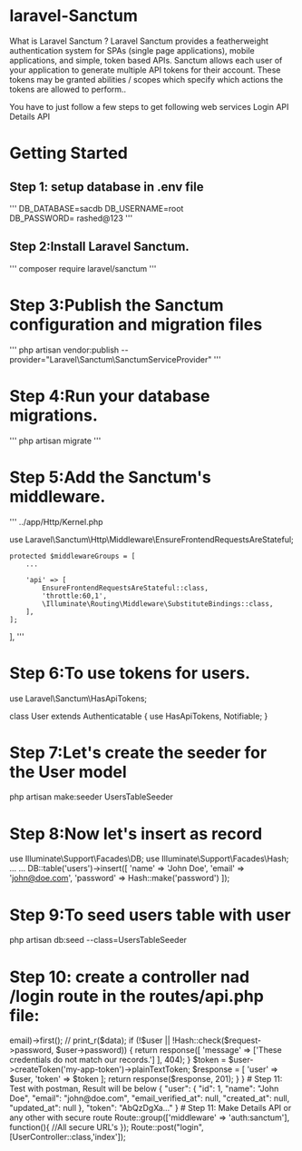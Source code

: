 # laravel-Sanctum

What is Laravel Sanctum ? Laravel Sanctum provides a featherweight authentication system for SPAs (single page applications), mobile applications, and simple, token based APIs. Sanctum allows each user of your application to generate multiple API tokens for their account. These tokens may be granted abilities / scopes which specify which actions the tokens are allowed to perform..

You have to just follow a few steps to get following web services
Login API
Details API

# Getting Started

## Step 1: setup database in .env file

'''
DB_DATABASE=sacdb 
DB_USERNAME=root  
DB_PASSWORD= rashed@123
'''
 
## Step 2:Install Laravel Sanctum.
'''
composer require laravel/sanctum
'''

# Step 3:Publish the Sanctum configuration and migration files
'''
php artisan vendor:publish --provider="Laravel\Sanctum\SanctumServiceProvider"
'''

# Step 4:Run your database migrations.
'''
php artisan migrate
'''

# Step 5:Add the Sanctum's middleware.

'''
../app/Http/Kernel.php

use Laravel\Sanctum\Http\Middleware\EnsureFrontendRequestsAreStateful;

    protected $middlewareGroups = [
        ...

        'api' => [
            EnsureFrontendRequestsAreStateful::class,
            'throttle:60,1',
            \Illuminate\Routing\Middleware\SubstituteBindings::class,
        ],
    ];
],
'''
# Step 6:To use tokens for users.

use Laravel\Sanctum\HasApiTokens;

class User extends Authenticatable
{
    use HasApiTokens, Notifiable;
}

# Step 7:Let's create the seeder for the User model

php artisan make:seeder UsersTableSeeder

# Step 8:Now let's insert as record

use Illuminate\Support\Facades\DB;
use Illuminate\Support\Facades\Hash;
...
...
DB::table('users')->insert([
    'name' => 'John Doe',
    'email' => 'john@doe.com',
    'password' => Hash::make('password')
]);
# Step 9:To seed users table with user

php artisan db:seed --class=UsersTableSeeder

# Step 10: create a controller nad /login route in the routes/api.php file:

<?php

namespace App\Http\Controllers;

use Illuminate\Http\Request;
use App\User;
use Illuminate\Support\Facades\Hash;
class UserController extends Controller
{
    // 

    function index(Request $request)
    {
        $user= User::where('email', $request->email)->first();
        // print_r($data);
            if (!$user || !Hash::check($request->password, $user->password)) {
                return response([
                    'message' => ['These credentials do not match our records.']
                ], 404);
            }
        
             $token = $user->createToken('my-app-token')->plainTextToken;
        
            $response = [
                'user' => $user,
                'token' => $token
            ];
        
             return response($response, 201);
    }
}
# Step 11: Test with postman, Result will be below

{
    "user": {
        "id": 1,
        "name": "John Doe",
        "email": "john@doe.com",
        "email_verified_at": null,
        "created_at": null,
        "updated_at": null
    },
    "token": "AbQzDgXa..."
}
# Step 11: Make Details API or any other with secure route

Route::group(['middleware' => 'auth:sanctum'], function(){
    //All secure URL's

    });

Route::post("login",[UserController::class,'index']);






